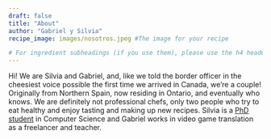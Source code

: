 ```yaml
---
draft: false
title: "About"
author: "Gabriel y Silvia"
recipe_image: images/nosotros.jpeg #The image for your recipe

# For ingredient subheadings (if you use them), please use the h4 header.  For print view I have those elements targeted
---
```


Hi! We are Silvia and Gabriel, and, like we told the border officer in the cheesiest voice possible the first time we arrived in Canada, we’re a couple! Originally from Northern Spain, now residing in Ontario, and eventually who knows. We are definitely not professional chefs, only two people who try to eat healthy and enjoy tasting and making up new recipes. Silvia is a [PhD student](https://www.silviasellan.com) in Computer Science and Gabriel works in video game translation as a freelancer and teacher.